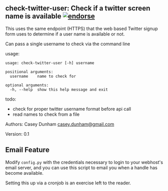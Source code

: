 ## check-twitter-user: Check if a twitter screen name is available [![endorse](http://api.coderwall.com/caseydunham/endorse.png)](http://coderwall.com/caseydunham)

This uses the same endpoint (HTTPS) that the web based Twitter signup form uses to determine if a user name is available or not.

Can pass a single username to check via the command line

usage:

    usage: check-twitter-user [-h] username

    positional arguments:
      username    name to check for

    optional arguments:
      -h, --help  show this help message and exit

todo:

 * check for proper twitter username format before api call
 * read names to check from a file


Authors: Casey Dunham <casey.dunham@gmail.com>

Version: 0.1

## Email Feature

Modify `config.py` with the credentials necessary to login to your webhost's 
email server, and you can use this script to email you when a handle has 
become available.

Setting this up via a cronjob is an exercise left to the reader.
